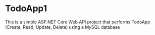 # TodoApp1
This is a simple ASP.NET Core Web API project that performs  TodoApp (Create, Read, Update, Delete) using a MySQL database
